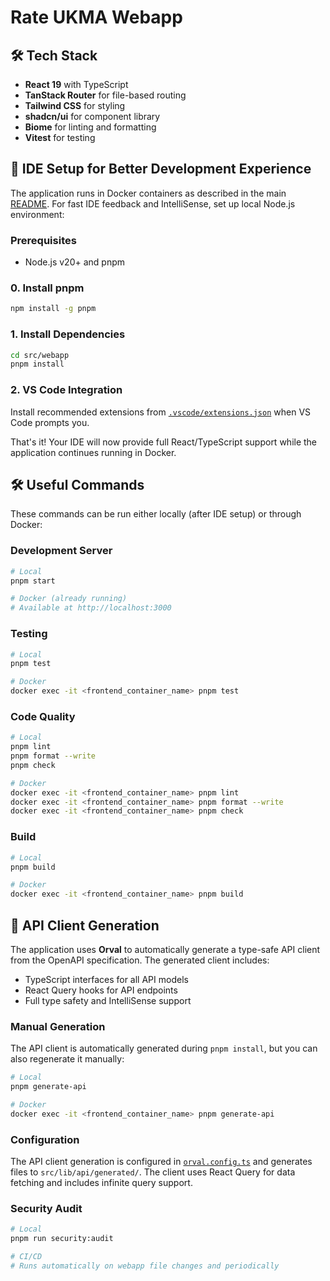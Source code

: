 # Rate UKMA Webapp

## 🛠️ Tech Stack

- **React 19** with TypeScript
- **TanStack Router** for file-based routing
- **Tailwind CSS** for styling
- **shadcn/ui** for component library
- **Biome** for linting and formatting
- **Vitest** for testing

## 🚀 IDE Setup for Better Development Experience

The application runs in Docker containers as described in the main [README](../../README.md). For fast IDE feedback and IntelliSense, set up local Node.js environment:

### Prerequisites

- Node.js v20+ and pnpm

### 0. Install pnpm

```bash
npm install -g pnpm
```

### 1. Install Dependencies

```bash
cd src/webapp
pnpm install
```

### 2. VS Code Integration

Install recommended extensions from [`.vscode/extensions.json`](../../.vscode/extensions.json) when VS Code prompts you.

That's it! Your IDE will now provide full React/TypeScript support while the application continues running in Docker.

## 🛠️ Useful Commands

These commands can be run either locally (after IDE setup) or through Docker:

### Development Server

```bash
# Local
pnpm start

# Docker (already running)
# Available at http://localhost:3000
```

### Testing

```bash
# Local
pnpm test

# Docker
docker exec -it <frontend_container_name> pnpm test
```

### Code Quality

```bash
# Local
pnpm lint
pnpm format --write
pnpm check

# Docker
docker exec -it <frontend_container_name> pnpm lint
docker exec -it <frontend_container_name> pnpm format --write
docker exec -it <frontend_container_name> pnpm check
```

### Build

```bash
# Local
pnpm build

# Docker
docker exec -it <frontend_container_name> pnpm build
```

## 🔌 API Client Generation

The application uses **Orval** to automatically generate a type-safe API client from the OpenAPI specification. The generated client includes:

- TypeScript interfaces for all API models
- React Query hooks for API endpoints
- Full type safety and IntelliSense support

### Manual Generation

The API client is automatically generated during `pnpm install`, but you can also regenerate it manually:

```bash
# Local
pnpm generate-api

# Docker
docker exec -it <frontend_container_name> pnpm generate-api
```

### Configuration

The API client generation is configured in [`orval.config.ts`](./orval.config.ts) and generates files to `src/lib/api/generated/`. The client uses React Query for data fetching and includes infinite query support.

### Security Audit

```bash
# Local
pnpm run security:audit

# CI/CD
# Runs automatically on webapp file changes and periodically
```
